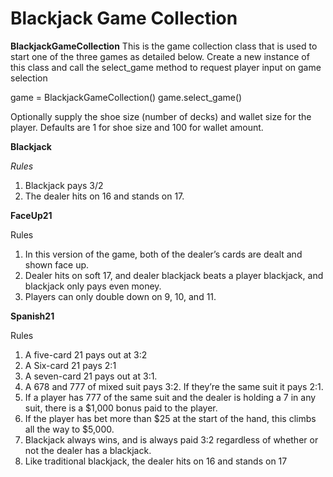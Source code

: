 # Blackjack Game Collection

**BlackjackGameCollection**
This is the game collection class that is used to start one of the three games as detailed below.
Create a new instance of this class and call the select_game method to request player input on game selection

game = BlackjackGameCollection()
game.select_game()

Optionally supply the shoe size (number of decks) and wallet size for the player. Defaults are 1 for shoe size and 100 for wallet amount.

**Blackjack**

_Rules_
1. Blackjack pays 3/2
2. The dealer hits on 16 and stands on 17.

**FaceUp21**

Rules
1. In this version of the game, both of the dealer’s cards are dealt and shown face up.
2. Dealer hits on soft 17, and dealer blackjack beats a player blackjack, and blackjack only pays even money.
3. Players can only double down on 9, 10, and 11.

**Spanish21**

Rules
1. A five-card 21 pays out at 3:2 
2. A Six-card 21 pays 2:1
3. A seven-card 21 pays out at 3:1.
4. A 678 and 777 of mixed suit pays 3:2. If they’re the same suit it pays 2:1.
5. If a player has 777 of the same suit and the dealer is holding a 7 in any suit, there is a $1,000 bonus paid to the player.
6. If the player has bet more than $25 at the start of the hand, this climbs all the way to $5,000.
7. Blackjack always wins, and is always paid 3:2 regardless of whether or not the dealer has a blackjack.
8. Like traditional blackjack, the dealer hits on 16 and stands on 17

